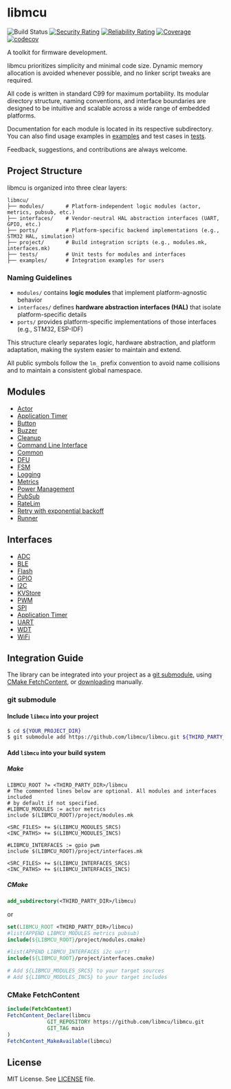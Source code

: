 # libmcu
![Build Status](https://github.com/onkwon/libmcu/workflows/build/badge.svg)
[![Security Rating](https://sonarcloud.io/api/project_badges/measure?project=libmcu_libmcu&metric=security_rating)](https://sonarcloud.io/dashboard?id=libmcu_libmcu)
[![Reliability Rating](https://sonarcloud.io/api/project_badges/measure?project=libmcu_libmcu&metric=reliability_rating)](https://sonarcloud.io/dashboard?id=libmcu_libmcu)
[![Coverage](https://sonarcloud.io/api/project_badges/measure?project=libmcu_libmcu&metric=coverage)](https://sonarcloud.io/dashboard?id=libmcu_libmcu)
[![codecov](https://codecov.io/gh/onkwon/libmcu/branch/master/graph/badge.svg?token=KBLNIEKUF4)](https://codecov.io/gh/onkwon/libmcu)

A toolkit for firmware development.

libmcu prioritizes simplicity and minimal code size. Dynamic memory allocation
is avoided whenever possible, and no linker script tweaks are required.

All code is written in standard C99 for maximum portability. Its modular
directory structure, naming conventions, and interface boundaries are designed
to be intuitive and scalable across a wide range of embedded platforms.

Documentation for each module is located in its respective subdirectory.
You can also find usage examples in [examples](examples) and test cases in
[tests](tests/src).

Feedback, suggestions, and contributions are always welcome.

## Project Structure

libmcu is organized into three clear layers:

```plaintext
libmcu/
├── modules/       # Platform-independent logic modules (actor, metrics, pubsub, etc.)
├── interfaces/    # Vendor-neutral HAL abstraction interfaces (UART, GPIO, etc.)
├── ports/         # Platform-specific backend implementations (e.g., STM32 HAL, simulation)
├── project/       # Build integration scripts (e.g., modules.mk, interfaces.mk)
├── tests/         # Unit tests for modules and interfaces
├── examples/      # Integration examples for users
```

### Naming Guidelines

- `modules/` contains **logic modules** that implement platform-agnostic behavior
- `interfaces/` defines **hardware abstraction interfaces (HAL)** that isolate platform-specific details
- `ports/` provides platform-specific implementations of those interfaces (e.g., STM32, ESP-IDF)

This structure clearly separates logic, hardware abstraction, and platform
adaptation, making the system easier to maintain and extend.

All public symbols follow the `lm_` prefix convention to avoid name collisions
and to maintain a consistent global namespace.

## Modules
* [Actor](modules/actor)
* [Application Timer](modules/apptimer)
* [Button](modules/button)
* [Buzzer](modules/buzzer)
* [Cleanup](modules/cleanup)
* [Command Line Interface](modules/cli)
* [Common](modules/common)
* [DFU](modules/dfu)
* [FSM](modules/fsm)
* [Logging](modules/logging)
* [Metrics](modules/metrics)
* [Power Management](modules/pm)
* [PubSub](modules/pubsub)
* [RateLim](modules/ratelim)
* [Retry with exponential backoff](modules/retry)
* [Runner](modules/runner)

## Interfaces
* [ADC](interfaces/adc)
* [BLE](interfaces/ble)
* [Flash](interfaces/flash)
* [GPIO](interfaces/gpio)
* [I2C](interfaces/i2c)
* [KVStore](interfaces/kvstore)
* [PWM](interfaces/pwm)
* [SPI](interfaces/spi)
* [Application Timer](interfaces/apptmr)
* [UART](interfaces/uart)
* [WDT](interfaces/wdt)
* [WiFi](interfaces/wifi)

## Integration Guide
The library can be integrated into your project as a [git
submodule](https://git-scm.com/book/en/v2/Git-Tools-Submodules), using [CMake
FetchContent](https://cmake.org/cmake/help/latest/module/FetchContent.html), or
[downloading](https://github.com/libmcu/libmcu/archive/refs/heads/main.zip)
manually.

### git submodule
#### Include `libmcu` into your project

```bash
$ cd ${YOUR_PROJECT_DIR}
$ git submodule add https://github.com/libmcu/libmcu.git ${THIRD_PARTY_DIR}/libmcu
```

#### Add `libmcu` into your build system
##### Make

```make
LIBMCU_ROOT ?= <THIRD_PARTY_DIR>/libmcu
# The commented lines below are optional. All modules and interfaces included
# by default if not specified.
#LIBMCU_MODULES := actor metrics
include $(LIBMCU_ROOT)/project/modules.mk

<SRC_FILES> += $(LIBMCU_MODULES_SRCS)
<INC_PATHS> += $(LIBMCU_MODULES_INCS)

#LIBMCU_INTERFACES := gpio pwm
include $(LIBMCU_ROOT)/project/interfaces.mk

<SRC_FILES> += $(LIBMCU_INTERFACES_SRCS)
<INC_PATHS> += $(LIBMCU_INTERFACES_INCS)
```

##### CMake

```cmake
add_subdirectory(<THIRD_PARTY_DIR>/libmcu)
```

or

```cmake
set(LIBMCU_ROOT <THIRD_PARTY_DIR>/libmcu)
#list(APPEND LIBMCU_MODULES metrics pubsub)
include(${LIBMCU_ROOT}/project/modules.cmake)

#list(APPEND LIBMCU_INTERFACES i2c uart)
include(${LIBMCU_ROOT}/project/interfaces.cmake)

# Add ${LIBMCU_MODULES_SRCS} to your target sources
# Add ${LIBMCU_MODULES_INCS} to your target includes
```

### CMake FetchContent

```cmake
include(FetchContent)
FetchContent_Declare(libmcu
		     GIT_REPOSITORY https://github.com/libmcu/libmcu.git
		     GIT_TAG main
)
FetchContent_MakeAvailable(libmcu)
```

## License

MIT License. See [LICENSE](LICENSE) file.
